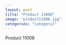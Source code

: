 ```yaml
---
layout: post
title: "Product 11008"
image: "product11008.jpg"
categories: "category1"
---
```

Product 11008
